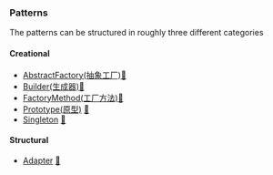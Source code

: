 ### Patterns


The patterns can be structured in roughly three different categories


#### Creational
* [AbstractFactory(抽象工厂)](Creational/AbstractFactory)[:notebook:](http://en.wikipedia.org/wiki/Abstract_factory_pattern)
* [Builder(生成器)](Creational/Builder)[:notebook:](http://en.wikipedia.org/wiki/Builder_pattern)
* [FactoryMethod(工厂方法)](Creational/FactoryMethod)[:notebook:](http://en.wikipedia.org/wiki/Factory_method_pattern)
* [Prototype(原型)](Creational/Prototype) [:notebook:](http://en.wikipedia.org/wiki/Prototype_pattern)
* [Singleton](Creational/Singleton) [:notebook:](http://en.wikipedia.org/wiki/Singleton_pattern)

#### Structural
* [Adapter](Structural/Adapter) [:notebook:](http://en.wikipedia.org/wiki/Adapter_pattern)
